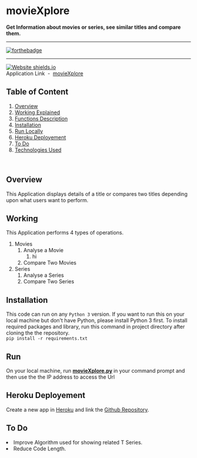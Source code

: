 # movieXplore
<b>Get Information about movies or series, see similar titles and compare them.</b>

---
[![forthebadge](https://forthebadge.com/images/badges/made-with-crayons.svg)](https://www.linkedin.com/in/305kishan/)
<br>

---
[![Website shields.io](https://img.shields.io/website-up-down-green-red/http/shields.io.svg)](https://moviexplore.herokuapp.com/)<br>
Application Link &nbsp;-&nbsp; [movieXplore](https://moviexplore.herokuapp.com/)


## Table of Content
<div style="margin-top: 10px">
    <ol>
        <li><a href="#overview">Overview</a></li>
        <li><a href="#Working">Working Explained</a></li>
        <li><a href="#Functions Dependency">Functions Description</a></li>
        <li><a href="#installation">Installation</a></li>
        <li><a href="#Run">Run Locally</a></li>
        <li><a href="#heroku deployement">Heroku Deployement</a></li>
        <li><a href="#todo">To Do</a></li>
        <li><a href="#technologies">Technologies Used</a></li>
    </ol>
</div>
<br>


## Overview
This Application displays details of a title or compares two titles depending upon what users want to perform.


## Working
This Application performs 4 types of operations.
1. Movies
    1. Analyse a Movie
        1. hi
    3. Compare Two Movies
2. Series
    1. Analyse a Series
    2. Compare Two Series


## Installation 
This code can run on any ```Python 3``` version. If you want to run this on your local machine but don't have Python, please install Python 3 first. To install required packages and library, run this command in project directory after cloning the the repository.<br>
```pip install -r requirements.txt```


## Run 
On your local machine, run <b> [movieXplore.py](https://github.com/305kishan/movieXplore/blob/main/movieXplore.py) </b> in your command prompt and then use the the IP address to access the Url


## Heroku Deployement
Create a new app in [Heroku](https://www.heroku.com/) and link the [Github Repository](https://github.com/305kishan/movieXplore). </div>


## To Do
<li>Improve Algorithm used for showing related T Series. </li>
<li>Reduce Code Length. </li> </div>
